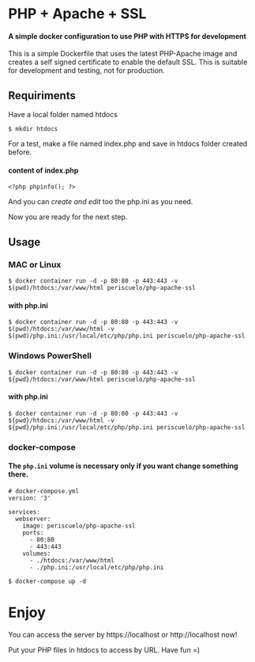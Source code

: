 # PHP + Apache + SSL

#### A simple docker configuration to use PHP with HTTPS for development

This is a simple Dockerfile that uses the latest PHP-Apache image and creates a self
signed certificate to enable the default SSL. This is suitable for development
and testing, not for production.

## Requiriments
Have a local folder named htdocs

`$ mkdir htdocs`

For a test, make a file named index.php and save in htdocs folder created before.
#### content of index.php
`<?php phpinfo(); ?>`

And you can *create and edit* too the php.ini as you need.

Now you are ready for the next step.

## Usage

### MAC or Linux
`$ docker container run -d -p 80:80 -p 443:443 -v $(pwd)/htdocs:/var/www/html periscuelo/php-apache-ssl`
#### with php.ini
`$ docker container run -d -p 80:80 -p 443:443 -v $(pwd)/htdocs:/var/www/html -v $(pwd)/php.ini:/usr/local/etc/php/php.ini periscuelo/php-apache-ssl`

### Windows PowerShell
`$ docker container run -d -p 80:80 -p 443:443 -v ${pwd}/htdocs:/var/www/html periscuelo/php-apache-ssl`
#### with php.ini
`$ docker container run -d -p 80:80 -p 443:443 -v ${pwd}/htdocs:/var/www/html -v ${pwd}/php.ini:/usr/local/etc/php/php.ini periscuelo/php-apache-ssl`

### docker-compose

#### The `php.ini` volume is necessary only if you want change something there.

```
# docker-compose.yml
version: '3'

services:
  webserver:
    image: periscuelo/php-apache-ssl
    ports:
      - 80:80
      - 443:443
    volumes:
      - ./htdocs:/var/www/html
      - ./php.ini:/usr/local/etc/php/php.ini
```
`$ docker-compose up -d`

# Enjoy

You can access the server by https://localhost or http://localhost now!

Put your PHP files in htdocs to access by URL. Have fun =)
